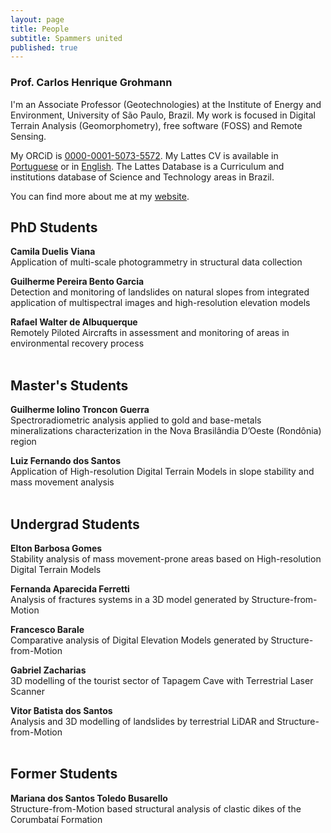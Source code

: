 ```yaml
---
layout: page
title: People
subtitle: Spammers united
published: true
---
```


### Prof. Carlos Henrique Grohmann
I'm an Associate Professor (Geotechnologies) at the Institute of Energy and Environment, University of São Paulo, Brazil. My work is focused in Digital Terrain Analysis (Geomorphometry), free software (FOSS) and Remote Sensing.

My ORCiD is [0000-0001-5073-5572](http://orcid.org/0000-0001-5073-5572). My Lattes CV is available in [Portuguese](http://lattes.cnpq.br/5846052449613692) or in [English](http://buscatextual.cnpq.br/buscatextual/visualizacv.do?metodo=apresentar&id=K4769337Z5&idiomaExibicao=2). The Lattes Database is a Curriculum and institutions database of Science and Technology areas in Brazil. 

You can find more about me at my [website](http://carlosgrohmann.com).
&nbsp;

## PhD Students
**Camila Duelis Viana**  
Application of multi-scale photogrammetry in structural data collection  


**Guilherme Pereira Bento Garcia**  
Detection and monitoring of landslides on natural slopes from integrated application of multispectral images and high-resolution elevation models  


**Rafael Walter de Albuquerque**  
Remotely Piloted Aircrafts in assessment and monitoring of areas in environmental recovery process  
&nbsp;


## Master's Students
**Guilherme Iolino Troncon Guerra**  
Spectroradiometric analysis applied to gold and base-metals mineralizations characterization in the Nova Brasilândia D’Oeste (Rondônia) region  


**Luiz Fernando dos Santos**  
Application of High-resolution Digital Terrain Models in slope stability and mass movement analysis  
&nbsp;


## Undergrad Students
**Elton Barbosa Gomes**  
Stability analysis of mass movement-prone areas based on High-resolution Digital Terrain Models  

**Fernanda Aparecida Ferretti**  
Analysis of fractures systems in a 3D model generated by Structure-from-Motion  

**Francesco Barale**  
Comparative analysis of Digital Elevation Models generated by Structure-from-Motion  

**Gabriel Zacharias**  
3D modelling of the tourist sector of Tapagem Cave with Terrestrial Laser Scanner  

**Vitor Batista dos Santos**  
Analysis and 3D modelling of landslides by terrestrial LiDAR and Structure-from-Motion   
&nbsp;


## Former Students
**Mariana dos Santos Toledo Busarello**  
Structure-from-Motion based structural analysis of clastic dikes of the Corumbataí Formation   
&nbsp;
